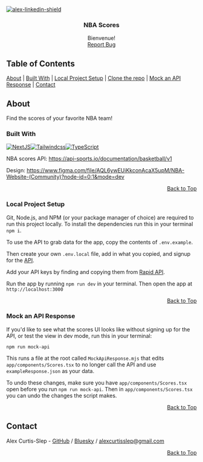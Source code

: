 [![alex-linkedin-shield]][alex-linkedin-url]

<div align="center">
  <h3 align="center">NBA Scores</h3>

   <p align="center">
    Bienvenue! 
    <br />
    <a href="https://github.com/AlexVCS/nba-scores/issues/new">Report Bug</a>
  </p>
</div>

## Table of Contents

[About](#about) |
[Built With](#built-with) |
[Local Project Setup](#local-project-setup) |
[Clone the repo](#clone-the-repo) |
[Mock an API Response](#mock-an-api-Response) |
[Contact](#contact)

## About

Find the scores of your favorite NBA team!

### Built With

[![NextJS]][Next-url][![Tailwindcss]][Tailwind-url][![TypeScript]][Typescript-url]

NBA scores API:
https://api-sports.io/documentation/basketball/v1

Design: https://www.figma.com/file/AQL6ywEUiKkconAcaX5upM/NBA-Website-(Community)?node-id=0:1&mode=dev

<div align='right'>

[Back to Top](#top)

</div>

### Local Project Setup

Git, Node.js, and NPM (or your package manager of choice) are required to run this project locally. To install the dependencies run this in your terminal `npm i`.

To use the API to grab data for the app, copy the contents of `.env.example`.

Then create your own `.env.local` file, add in what you copied, and signup for the [API](https://rapidapi.com/api-sports/api/api-basketball/pricing).

Add your API keys by finding and copying them from [Rapid API](https://docs.rapidapi.com/docs/keys-and-key-rotation).

Run the app by running `npm run dev` in your terminal. Then open the app at `http://localhost:3000`

<div align='right'>

[Back to Top](#top)

</div>

### Mock an API Response

If you'd like to see what the scores UI looks like without signing up for the API, or test the view in dev mode, run this in your terminal:

`npm run mock-api`

This runs a file at the root called `MockApiResponse.mjs` that edits `app/components/Scores.tsx` to no longer call the API and use `exampleResponse.json` as your data.

To undo these changes, make sure you have `app/components/Scores.tsx` open before you run `npm run mock-api`. Then in `app/components/Scores.tsx` you can undo the changes the script makes.

<div align='right'>

[Back to Top](#top)

</div>

## Contact

Alex Curtis-Slep - [GitHub](https://github.com/AlexVCS) / [Bluesky](https://bsky.app/profile/alexcurtisslep.bsky.social) / alexcurtisslep@gmail.com

<div align='right'>

[Back to Top](#top)

</div>

[alex-linkedin-shield]: https://img.shields.io/badge/-Alex's_LinkedIn-black.svg?style=for-the-badge&logo=linkedin&colorB=555
[alex-linkedin-url]: https://www.linkedin.com/in/alexcurtisslep/
[React.js]: https://img.shields.io/badge/React-20232A?style=for-the-badge&logo=react&logoColor=61DAFB
[React-url]: https://reactjs.org/
[Tailwindcss]: https://img.shields.io/badge/Tailwind_CSS-38B2AC?style=for-the-badge&logo=tailwind-css&logoColor=white
[Tailwind-url]: https://tailwindcss.com/
[NextJS]: https://img.shields.io/badge/Next-black?style=for-the-badge&logo=next.js&logoColor=white
[Next-url]: https://nextjs.org/
[Typescript]: https://img.shields.io/badge/typescript-%23007ACC.svg?style=for-the-badge&logo=typescript&logoColor=white
[Typescript-url]: https://www.typescriptlang.org/
